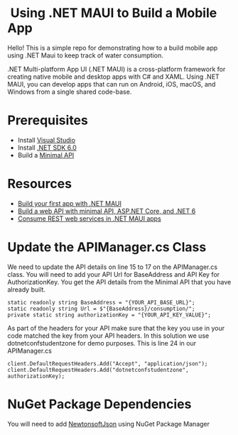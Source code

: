 #  Using .NET MAUI to Build a Mobile App

Hello! This is a simple repo for demonstrating how to a build mobile app using .NET Maui to keep track of water consumption.

.NET Multi-platform App UI (.NET MAUI) is a cross-platform framework for creating native mobile and desktop apps with C# and XAML. Using .NET MAUI, you can develop apps that can run on Android, iOS, macOS, and Windows from a single shared code-base.

# Prerequisites
- Install [Visual Studio](https://visualstudio.microsoft.com/vs/?WT.mc_id=academic-78652-leestott)
- Install [.NET SDK 6.0](https://dotnet.microsoft.com/en-us/download/dotnet/6.0?WT.mc_id=academic-78652-leestott)
- Build a [Minimal API](https://github.com/microsoft/dotnetconf-studentzone/tree/4bf0808b9de0e8a8e384e4cbf814034b718e6d52/Add%20a%20backend%20to%20your%20website)

# Resources
- [Build your first app with .NET MAUI](https://learn.microsoft.com/en-us/dotnet/maui/get-started/first-app?WT.mc_id=academic-78652-leestott%3Ftabs%3Dvswin&pivots=devices-android&tabs=vswin)
- [Build a web API with minimal API, ASP.NET Core, and .NET 6](https://learn.microsoft.com/en-us/training/modules/build-web-api-minimal-api/?WT.mc_id=academic-78652-leestott)
- [Consume REST web services in .NET MAUI apps](https://learn.microsoft.com/en-us/training/modules/consume-rest-services-maui/?WT.mc_id=academic-78652-leestott)

# Update the APIManager.cs Class

We need to update the API details on line 15 to 17 on the APIManager.cs class. You will need to add your API Url for BaseAddress and API Key for AuthorizationKey. You get the API details from the Minimal API that you have already built.
```
static readonly string BaseAddress = "{YOUR_API_BASE_URL}";
static readonly string Url = $"{BaseAddress}/consumption/";
private static string authorizationKey = "{YOUR_API_KEY_VALUE}";
```
As part of the headers for your API make sure that the key you use in your code matched the key from your API headers. In this solution we use dotnetconfstudentzone for demo purposes. This is line 24 in our APIManager.cs
```
client.DefaultRequestHeaders.Add("Accept", "application/json");
client.DefaultRequestHeaders.Add("dotnetconfstudentzone", authorizationKey);

```

# NuGet Package Dependencies
You will need to add [NewtonsoftJson](https://www.newtonsoft.com/json) using NuGet Package Manager
